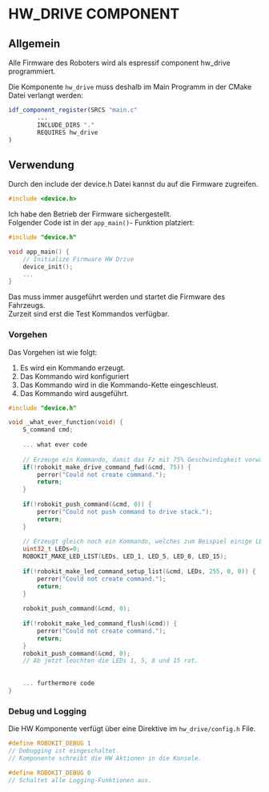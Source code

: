 
# HW_DRIVE COMPONENT

## Allgemein
Alle Firmware des Roboters wird als espressif component hw_drive programmiert.

Die Komponente ```hw_drive``` muss deshalb im Main Programm in der CMake Datei verlangt werden:

```cmake
idf_component_register(SRCS "main.c"
        ...
        INCLUDE_DIRS "."
        REQUIRES hw_drive   
)
```

## Verwendung
Durch den include der device.h Datei kannst du auf die Firmware zugreifen.

```c++
#include <device.h>
```

Ich habe den Betrieb der Firmware sichergestellt.  
Folgender Code ist in der ```app_main()```- Funktion platziert:

```c++
#include "device.h"

void app_main() {
    // Initialize Firmware HW Drive
    device_init();
    ...
}
```
Das muss immer ausgeführt werden und startet die Firmware des Fahrzeugs.  
Zurzeit sind erst die Test Kommandos verfügbar.

### Vorgehen
Das Vorgehen ist wie folgt:
1. Es wird ein Kommando erzeugt.
1. Das Kommando wird konfiguriert
1. Das Kommando wird in die Kommando-Kette eingeschleust.
1. Das Kommando wird ausgeführt.

```c++
#include "device.h"

void _what_ever_function(void) {
    S_command cmd;
    
    ... what ever code
    
    // Erzeuge ein Kommando, damit das Fz mit 75% Geschwindigkeit vorwärts fährt.
    if(!robokit_make_drive_command_fwd(&cmd, 75)) {
        perror("Could not create command.");
        return;
    }
    
    if(!robokit_push_command(&cmd, 0)) {
        perror("Could not push command to drive stack.");
        return;
    }
    
    // Erzeugt gleich noch ein Kommando, welches zum Beispiel einige LEDs festlegt:
    uint32_t LEDs=0;
    ROBOKIT_MAKE_LED_LIST(LEDs, LED_1, LED_5, LED_8, LED_15);
    
    if(!robokit_make_led_command_setup_list(&cmd, LEDs, 255, 0, 0)) {
        perror("Could not create command.");
        return;
    }
    
    robokit_push_command(&cmd, 0);
    
    if(!robokit_make_led_command_flush(&cmd)) {
        perror("Could not create command.");
        return;
    }
    robokit_push_command(&cmd, 0);
    // Ab jetzt leuchten die LEDs 1, 5, 8 und 15 rot.
    
    
    ... furthermore code
}

```

### Debug und Logging

Die HW Komponente verfügt über eine Direktive im ```hw_drive/config.h``` File.

```c++
#define ROBOKIT_DEBUG 1
// Debugging ist eingeschaltet.
// Komponente schreibt die HW Aktionen in die Konsole.

#define ROBOKIT_DEBUG 0
// Schaltet alle Logging-Funktionen aus.
```